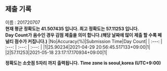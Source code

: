 


  
## 제출 기록  
이름 : 201720707  
**현재 평균 정확도는 41.507435 입니다. 최고 정확도는 57.11253 입니다.**  
**Day Count가 음수인 경우 감점 제출을 의미 합니다.(해당 날짜에 많이 제출 할 수록 페널티 점수가 커집니다.)**
|No|Accuracy(%)|Submission Time|Day Count|
| :---: | :---: | :---: | :---: |
|1|25.90234|2021-04-29 20:56:45.517133+09:00|1|
|2|57.11253|2021-05-18 23:17:17.170934+09:00|1|


**정확도는 소숫점 5자리 까지 출력됩니다.**
**Time zone is seoul,korea (UTC+9:00)**
